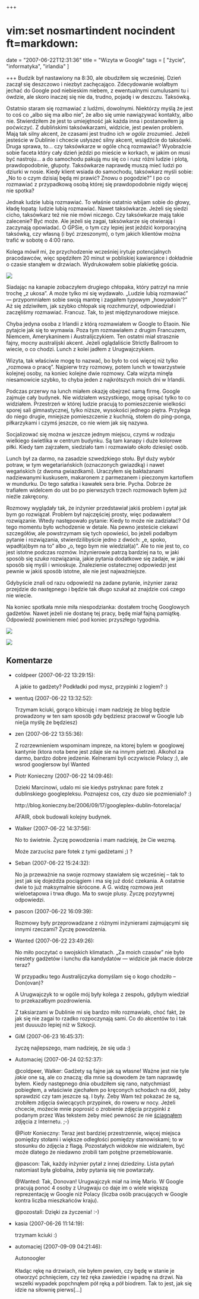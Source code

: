 +++
# vim:set nosmartindent nocindent ft=markdown:
date = "2007-06-22T12:31:36"
title = "Wizyta w Google"
tags = [ "życie", "informatyka", "irlandia" ]

+++
Budzik był nastawiony na 8:30, ale obudziłem się wcześniej. Dzień zaczął się
deszczowo i niezbyt zachęcająco. Zdecydowanie wolałbym jechać do Google pod
niebieskim niebem, z ewentualnymi cumulusami tu i ówdzie, ale skoro inaczej
się nie da, trudno, pojadę i w deszczu. Taksówką.

<!--more-->

Ostatnio staram się rozmawiać z ludźmi, dowolnymi. Niektórzy myślą że jest to
coś co „albo się ma albo nie”, że albo się umie nawiązywać kontakty, albo nie.
Stwierdziłem że jest to umiejętność jak każda inna i postanowiłem ją
poćwiczyć. Z dublińskimi taksówkarzami, widzicie, jest pewien problem. Mają
tak silny akcent, że czasami jest trudno ich _w ogóle_ zrozumieć. Jeżeli
jesteście w Dublinie i chcecie usłyszeć silny akcent, wsiądźcie do taksówki.
Druga sprawa, to... czy taksówkarze w ogóle chcą rozmawiać? Wyobraźcie sobie
faceta który cały dzień jeździ po mieście w korkach, w jakim on musi być
nastroju... a do samochodu pakują mu się co i rusz różni ludzie i plotą,
prawdopodobnie, głupoty. Taksówkarze naprawdę muszą mieć ludzi po dziurki w
nosie. Kiedy klient wsiada do samochodu, taksówkarz myśli sobie: „No to o czym
dzisiaj będą mi prawić? Znowu o pogodzie?” I po co rozmawiać z przypadkową
osobą której się prawdopodobnie nigdy więcej nie spotka?

Jednak ludzie lubią rozmawiać. To właśnie ostatnio wbijam sobie do głowy,
kładę łopatą: ludzie lubią rozmawiać. Nawet taksówkarze. Jeżeli się siedzi
cicho, taksówkarz też nie nie mówi niczego. Czy taksówkarze mają takie
zalecenie? Być może. Ale jeżeli się zagai, taksówkarze się otwierają i
zaczynają opowiadać. O GPSie, o tym czy lepiej jest jeździć korporacyjną
taksówką, czy własną (i być zrzeszonym), o tym jakich klientów można trafić w
sobotę o 4:00 rano.

Kolega mówił mi, że przychodzenie wcześniej irytuje potencjalnych pracodawców,
więc spędziłem 20 minut w pobliskiej kawiarence i dokładnie o czasie stanąłem
w drzwiach. Wydrukowałem sobie plakietkę gościa.

![](http://media.blizinski.pl/images/blog/google-visitor.jpg)

Siadając na kanapie zobaczyłem drugiego chłopaka, który patrzył na mnie trochę
„z ukosa”. A może tylko mi się wydawało. „Ludzie lubią rozmawiać” ―
przypomniałem sobie swoją mantrę i zagaiłem typowym „howyadoin'?” Aż się
zdziwiłem, jak szybko chłopak się rozchmurzył, odpowiedział i zaczęliśmy
rozmawiać. Francuz. Tak, to jest międzynarodowe miejsce.

Chyba jedyna osoba z Irlandii z którą rozmawiałem w Google to Etaoin. Nie
pytajcie jak się to wymawia. Poza tym rozmawiałem z drugim Francuzem, Niemcem,
Amerykaninem i Australijczykiem. Ten ostatni miał strasznie fajny, mocny
australijski akcent. Jeżeli oglądaliście Strictly Ballroom to wiecie, o co
chodzi. Lunch z kolei jadłem z Urugwajczykiem.

Wizyta, tak właściwie mogę to nazwać, bo było to coś więcej niż tylko „rozmowa
o pracę”. Najpierw trzy rozmowy, potem lunch w towarzystwie kolejnej osoby, na
koniec kolejne dwie rozmowy. Cała wizyta minęła niesamowicie szybko, to chyba
jeden z najkrótszych moich dni w Irlandii.

Podczas przerwy na lunch miałem okazję obejrzeć samą firmę. Google zajmuje
cały budynek. Nie widziałem wszystkiego, mogę opisać tylko to co widziałem.
Przestrzeń w której ludzie pracują to pomieszczenie wielkości sporej sali
gimnastycznej, tylko niższe, wysokości jednego piętra. Przylega do niego
drugie, mniejsze pomieszczenie z kuchnią, stołem do ping-ponga, piłkarzykami i
czymś jeszcze, co nie wiem jak się nazywa.

Socjalizować się można w jeszcze jednym miejscu, czymś w rodzaju wielkiego
świetlika w centrum budynku. Są tam kanapy i duże kolorowe piłki. Kiedy tam
zajrzałem, siedziało tam i rozmawiało około dziesięć osób.

Lunch był za darmo, na zasadzie szwedzkiego stołu. Był duży wybór potraw, w
tym wegetariańskich (oznaczonych gwiazdką) i nawet wegańskich (z dwoma
gwiazdkami). Uraczyłem się bakłażanami nadziewanymi kuskusem, makaronem z
parmezanem i pieczonym kartoflem w mundurku. Do tego sałatka i kawałek sera
brie. Pycha. Dobrze że trafiałem widelcem do ust bo po pierwszych trzech
rozmowach byłem już nieźle zakręcony.

Rozmowy wyglądały tak, że inżynier przedstawiał jakiś problem i pytał jak bym
go rozwiązał. Problem był najczęściej prosty, więc podawałem rozwiązanie.
Wtedy następowało pytanie: Kiedy to może nie zadziałać? Od tego momentu było
wchodzenie w detale. Na pewno jesteście ciekawi szczegółów, ale powstrzymam
się tych opowieści, bo jeżeli podałbym pytanie i rozwiązania,
stwierdzilibyście jedno z dwóch: „e, spoko, wpadł(a)bym na to” albo „o, tego
bym nie wiedział(a)”. Ale to nie jest to, co jest istotne podczas rozmów.
Inżynierowie patrzą bardziej na to, w jaki sposób się _szuka_ rozwiązania,
jakie pytania dodatkowe się zadaje, w jaki sposób się myśli i wnioskuje.
Znalezienie ostatecznej odpowiedzi jest pewnie w jakiś sposób istotne, ale nie
jest najważniejsze.

Gdybyście znali od razu odpowiedź na zadane pytanie, inżynier zaraz przejdzie
do następnego i będzie tak długo szukał aż znajdzie coś czego nie wiecie.

Na koniec spotkała mnie miła niespodzianka: dostałem trochę Googlowych
gadżetów. Nawet jeżeli nie dostanę tej pracy, będę miał fajną pamiątkę.
Odpowiedź powinienem mieć pod koniec przyszłego tygodnia.

![](http://media.blizinski.pl/images/blog/google-alectralights-1.jpg)

![](http://media.blizinski.pl/images/blog/google-alectralights-2.jpg)

## Komentarze

* coldpeer (2007-06-22 13:29:15): <p>A jakie to gadżety? Podkładki pod mysz,
  przypinki z logiem? :)</p>
* wentuq (2007-06-22 13:32:52): <p>Trzymam kciuki, gorąco kibicuję i mam
  nadzieję że blog będzie prowadzony w ten sam sposób gdy będziesz pracował w
  Google lub nie(ja myślę że będziesz)</p>
* zen (2007-06-22 13:55:36): <p>Z rozrzewnieniem wspominam impreze, na ktorej
  bylem w googlowej kantynie (ktora nota bene jest zdaje sie na innym pietrze).
  Alkohol za darmo, bardzo dobre jedzenie. Kelnerami byli oczywiscie Polacy ;),
  ale wsrod googlersow byl Wanted</p>
* Piotr Konieczny (2007-06-22 14:09:46): <p>Dzieki Marcinowi, udalo mi sie
  kiedys pstryknac pare fotek z dublinskiego googlepleksu. Poznajesz cos, czy
  duzo sie pozmienialo? :) </p>
  <p>http://blog.konieczny.be/2006/09/17/googleplex-dublin-fotorelacja/</p>
  <p><span class="caps">AFAIR</span>, obok budowali kolejny budynek.</p>
* Walker (2007-06-22 14:37:56): <p>No to świetnie. Życzę powodzenia i mam
  nadzieję, że Cie wezmą.</p>  <p>Może zarzucisz pare fotek z tymi gadżetami ;)
  ?</p>
* Seban (2007-06-22 15:24:32): <p>No ja przeważnie na swoje rozmowy stawiałem
  się wcześniej &#8211; tak to jest jak się dojeżdża pociągiem i ma się już dość
  czekania. A ostatnie dwie to już maksymalnie skrócone. A G. widzę rozmowa jest
  wieloetapowa i trwa długo. Ma to swoje plusy. Życzę pozytywnej odpowiedzi.</p>
* pascon (2007-06-22 16:09:39): <p>Rozmowy były przeprowadzane z różnymi
  inżynierami zajmującymi się innymi rzeczami? Życzę powodzenia.</p>
* Wanted (2007-06-22 23:49:26): <p>No miło poczytać o swojskich klimatach.
  &#8222;Za moich czasów&#8221; nie było niestety gadżetów i lunchu dla
  kandydatów &#8212; widzicie jak macie dobrze teraz?</p>  <p>W przypadku tego
  Australijczyka domyślam się o kogo chodziło &#8211; Don(ovan)?</p>  <p>A
  Urugwajczyk to w ogóle mój były kolega z zespołu, gdybym wiedział to
  przekazałbym pozdrowienia.</p>  <p>Z taksiarzami w Dublinie mi się bardzo miło
  rozmawiało, choć fakt, że jak się nie zagai to rzadko rozpoczynają sami. Co do
  akcentów to i tak jest duuuużo lepiej niż w Szkocji.</p>
* GiM (2007-06-23 16:45:37): <p>życzę najlepszego, mam nadzieję, że się uda
  :)</p>
* Automaciej (2007-06-24 02:52:37): <p>@coldpeer, Walker: Gadżety są fajne jak
  są własne! Ważne jest nie tyle <em>jakie</em> one są, ale co znaczą; dla mnie
  są dowodem że tam naprawdę byłem. Kiedy następnego dnia obudziłem się rano,
  natychmiast pobiegłem, a właściwie zjechałem po kręconych schodach na dół,
  żeby sprawdzić czy tam jeszcze są. I były. Żeby Wam też pokazać że są,
  zrobiłem zdjęcia świecących przypinek, do roweru w nocy. Jeżeli chcecie,
  możecie mnie poprosić o zrobienie zdjęcia przypinki z podanym przez Was
  tekstem żeby mieć pewność że nie <a
  href="http://www.flickr.com/photos/dullhunk/sets/72157594467496435/"
  rel="nofollow" >ściągnąłem</a> zdjęcia z Internetu. ;-)</p>  <p>@Piotr
  Konieczny: Teraz jest bardziej przestrzennie, więcej miejsca pomiędzy stołami
  i większe odległości pomiędzy stanowiskami; to w stosunku do zdjęcia z flagą.
  Pozostałych widoków nie widziałem, być może dlatego że niedawno zrobili tam
  potężne przemeblowanie.</p>  <p>@pascon: Tak, każdy inżynier pytał z innej
  dziedziny. Lista pytań natomiast była globalna, żeby pytania się nie
  powtarzały.</p>  <p>@Wanted: Tak, Donovan! Urugwajczyk miał na imię Mario. W
  Google pracują ponoć 4 osoby z Urugwaju co daje im o wiele większą
  reprezentację w Google niż Polacy (liczba osób pracujących w Google kontra
  liczba mieszkańców kraju).</p>  <p>@pozostali: Dzięki za życzenia! :-)</p>
* kasia (2007-06-26 11:14:19): <p>trzymam kciuki :)</p>
* automaciej (2007-09-09 04:21:46): <p>Autonoogler<br /><br />Kładąc rękę na
  drzwiach, nie byłem pewien, czy będę w stanie je otworzyć pchnięciem, czy też
  ręka zawiedzie i wpadnę na drzwi. Na wszelki wypadek popchnąłem pół ręką a pół
  biodrem. Tak to jest, jak się idzie na siłownię pierws[...]</p>

